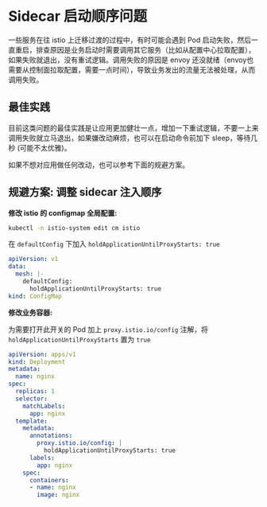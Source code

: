 # Sidecar 启动顺序问题

一些服务在往 istio 上迁移过渡的过程中，有时可能会遇到 Pod 启动失败，然后一直重启，排查原因是业务启动时需要调用其它服务（比如从配置中心拉取配置），如果失败就退出，没有重试逻辑。调用失败的原因是 envoy 还没就绪（envoy也需要从控制面拉取配置，需要一点时间），导致业务发出的流量无法被处理，从而调用失败。

## 最佳实践

目前这类问题的最佳实践是让应用更加健壮一点，增加一下重试逻辑，不要一上来调用失败就立马退出，如果嫌改动麻烦，也可以在启动命令前加下 sleep，等待几秒 (可能不太优雅)。

如果不想对应用做任何改动，也可以参考下面的规避方案。

## 规避方案: 调整 sidecar 注入顺序

**修改 istio 的 configmap 全局配置:**

```bash
kubectl -n istio-system edit cm istio
```

在 `defaultConfig` 下加入 `holdApplicationUntilProxyStarts: true`

```yaml
apiVersion: v1
data:
  mesh: |-
    defaultConfig:
      holdApplicationUntilProxyStarts: true
kind: ConfigMap
```

**修改业务容器:**

为需要打开此开关的 Pod 加上 `proxy.istio.io/config` 注解，将 `holdApplicationUntilProxyStarts` 置为 `true`

```yaml
apiVersion: apps/v1
kind: Deployment
metadata:
  name: nginx
spec:
  replicas: 1
  selector:
    matchLabels:
      app: nginx
  template:
    metadata:
      annotations:
        proxy.istio.io/config: |
          holdApplicationUntilProxyStarts: true
      labels:
        app: nginx
    spec:
      containers:
      - name: nginx
        image: nginx
```
